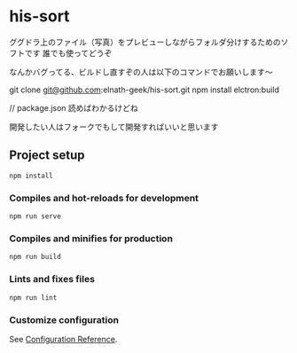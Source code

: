 # his-sort

ググドラ上のファイル（写真）をプレビューしながらフォルダ分けするためのソフトです
誰でも使ってどうぞ

なんかバグってる、ビルドし直すぞの人は以下のコマンドでお願いします～

git clone git@github.com:elnath-geek/his-sort.git
npm install
elctron:build 

// package.json 読めばわかるけどね

開発したい人はフォークでもして開発すればいいと思います

## Project setup
```
npm install
```

### Compiles and hot-reloads for development
```
npm run serve
```

### Compiles and minifies for production
```
npm run build
```

### Lints and fixes files
```
npm run lint
```

### Customize configuration
See [Configuration Reference](https://cli.vuejs.org/config/).
